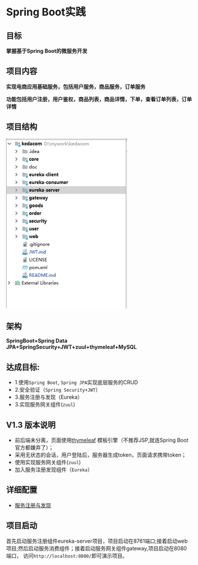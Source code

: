 # Spring Boot实践

## 目标

**掌握基于Spring Boot的微服务开发**

## 项目内容

**实现电商应用基础服务，包括用户服务，商品服务，订单服务**

**功能包括用户注册，用户鉴权，商品列表，商品详情，下单，查看订单列表，订单详情**

## 项目结构

![](/doc/img/structure.png)

## 架构

**SpringBoot+Spring Data JPA+SpringSecurity+JWT+zuul+thymeleaf+MySQL**

## 达成目标:

  - 1.使用`Spring Boot`, `Spring JPA`实现底层服务的CRUD
  - 2.安全验证（`Spring Security+JWT`）
  - 3.服务注册与发现（Eureka）
  - 3.实现服务网关组件(`zuul`)
  
## V1.3 版本说明

* 前后端未分离，页面使用[thymeleaf](http://www.thymeleaf.org/) 模板引擎（不推荐JSP,就连Spring Boot 官方都嫌弃了）； 
* 采用无状态的会话，用户登陆后，服务器生成token，页面请求携带token；
* 使用实现服务网关组件(`zuul`)
* 加入服务注册发现组件（`Eureka`）

## 详细配置

- [服务注册与发现](EUREKA.md)

## 项目启动

首先启动服务注册组件eureka-server项目，项目启动在8761端口;接着启动web项目;然后启动服务消费组件；接着启动服务网关组件gateway,项目启动在8080端口，
访问`http://localhost:8080/`即可演示项目。
